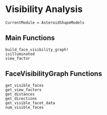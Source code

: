 # Visibility Analysis

```@meta
CurrentModule = AsteroidShapeModels
```

## Main Functions

```@docs
build_face_visibility_graph!
isilluminated
view_factor
```

## FaceVisibilityGraph Functions

```@docs
get_visible_faces
get_view_factors
get_distances
get_directions
get_visible_facet_data
num_visible_faces
```